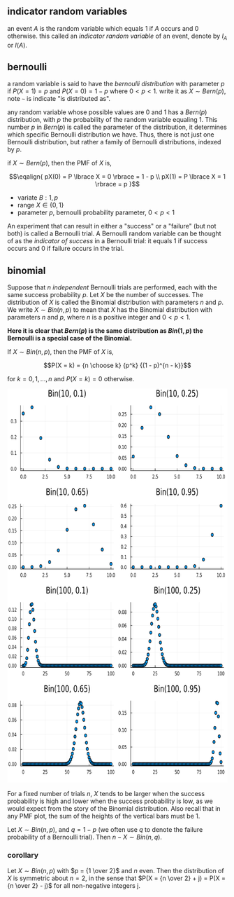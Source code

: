 ## indicator random variables

an event $A$ is the random variable which equals 1 if $A$ occurs and 0 otherwise. this called an
_indicator random variable_ of an event, denote by $I_A$ or $I(A)$.

## bernoulli

a random variable is said to have the _bernoulli distribution_ with parameter $p$ if $P(X = 1) = p$
and $P(X = 0) = 1 - p$ where $0 < p < 1$. write it as $X \sim Bern(p)$, note `~` is indicate
"is distributed as".

any random variable whose possible values are 0 and 1 has a $Bern(p)$ distribution, with $p$ the
probability of the random variable equaling 1. This number $p$ in $Bern(p)$ is called the parameter
of the distribution, it determines which specific Bernoulli distribution we have. Thus, there is not
just one Bernoulli distribution, but rather a family of Bernoulli distributions, indexed by $p$.

if $X \sim Bern(p)$, then the PMF of $X$ is,

$$\eqalign{
pX(0) = P \lbrace X = 0 \rbrace = 1 - p \\
pX(1) = P \lbrace X = 1 \rbrace = p
}$$

- variate $B: 1, p$
- range $X \in \lbrace 0, 1 \rbrace$
- parameter $p$, bernoulli probability parameter, $0 \lt p \lt 1$

An experiment that can result in either a "success" or a "failure" (but not both) is called a
Bernoulli trial. A Bernoulli random variable can be thought of as the _indicator of success_ in a
Bernoulli trial: it equals 1 if success occurs and 0 if failure occurs in the trial.

## binomial

Suppose that $n$ _independent_ Bernoulli trials are performed, each with the same success probability $p$.
Let $X$ be the number of successes. The distribution of $X$ is called the Binomial distribution with
parameters $n$ and $p$. We write $X \sim Bin(n, p)$ to mean that $X$ has the Binomial distribution
with parameters $n$ and $p$, where $n$ is a positive integer and $0 \lt p \lt 1$.

**Here it is clear that $Bern(p)$ is the same distribution as $Bin(1, p)$ the Bernoulli is a special
case of the Binomial.**

If $X \sim Bin(n, p)$, then the PMF of $X$ is,

$$P(X = k) = {n \choose k} {p^k} {(1 - p)^{n - k}}$$

for $k=0, 1, ..., n$ and $P(X = k) = 0$ otherwise.

<p align="center">
<img height="899" src="../../../../../images/03/binomial_experiment.png" width="699" alt="binomial experiment"/>
</p>

For a fixed number of trials $n$, $X$ tends to be larger when the success probability is high and lower when
the success probability is low, as we would expect from the story of the Binomial distribution. Also recall
that in any PMF plot, the sum of the heights of the vertical bars must be 1.

Let $X \sim Bin(n, p)$, and $q = 1 - p$ (we often use $q$ to denote the failure probability of a Bernoulli 
trial). Then $n - X \sim Bin(n, q)$.

### corollary

Let $X \sim Bin(n, p)$ with $p = {1 \over 2}$ and $n$ even. Then the distribution of $X$ is symmetric about $n=2$, 
in the sense that $P(X = {n \over 2} + j) = P(X = {n \over 2} - j)$ for all non-negative integers j.

